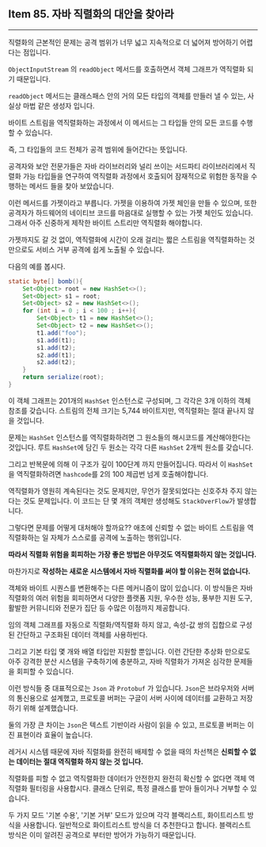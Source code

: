 ## Item 85. 자바 직렬화의 대안을 찾아라
***

직렬화의 근본적인 문제는 공격 범위가 너무 넓고 지속적으로 더 넓어져 방어하기 어렵다는 점입니다.

`ObjectInputStream` 의 `readObject` 메서드를 호출하면서 객체 그래프가 역직렬화
되기 때문입니다.

`readObject` 메서드는 클래스패스 안의 거의 모든 타입의 객체를 만들러 낼 수 있는, 사실상 마법 같은 생성자 입니다.

바이트 스트림을 역직렬화하는 과정에서 이 메서드는 그 타입들 안의 모든 코드를 수행할 수 있습니다.

즉, 그 타입들의 코드 전체가 공격 범위에 들어간다는 뜻입니다.

공격자와 보안 전문가들은 자바 라이브러리와 널리 쓰이는 서드파티 라이브러리에서 직렬화 가능
타입들을 연구하여 역직렬화 과정에서 호출되어 잠재적으로 위험한 동작을 수행하는 메서드 들을 찾아 보았습니다.

이런 메서드를 가젯이라고 부릅니다. 가젯을 이용하여 가젯 체인을 만들 수 있으며, 또한 공격자가 하드웨어의 네이티브 코드를 마음대로
실행할 수 있는 가젯 체인도 있습니다. 그래서 아주 신중하게 제작한 바이트 스트리만 역직렬화 해야합니다.

가젯까지도 갈 것 없이, 역직렬화에 시간이 오래 걸리는 짧은 스트림을 역직렬화하는 것만으로도 서비스 거부 공격에 쉽게 노출될 수 있습니다.

다음의 예를 봅시다.

```java
static byte[] bomb(){
    Set<Object> root = new HashSet<>();
    Set<Object> s1 = root;
    Set<Object> s2 = new HashSet<>();
    for (int i = 0 ; i < 100 ; i++){
        Set<Object> t1 = new HashSet<>();
        Set<Object> t2 = new HashSet<>();
        t1.add("foo");
        s1.add(t1);
        s1.add(t2);
        s2.add(t1);
        s2.add(t2);
    }
    return serialize(root);
}
```

이 객체 그래프는 201개의 `HashSet` 인스턴스로 구성되며, 그 각각은 3개 이하의 객체 참조를 갖습니다.
스트림의 전체 크기는 5,744 바이트지만, 역직렬화는 절대 끝나지 않을 것입니다.

문제는 `HashSet` 인스턴스를 역직렬화하려면 그 원소들의 해시코드를 계산해야한다는 것입니다.
루트 `HashSet`에 담긴 두 원소는 각각 다른 `HashSet` 2개씩 원소를 갖습니다.

그리고 반복문에 의해 이 구조가 깊이 100단계 까지 만들어집니다. 따라서 이 `HashSet`을 역직렬화하려면 `hashcode`를 2의 100 제곱번 넘게
호출해야합니다.

역직렬화가 영원히 계속된다는 것도 문제지만, 무언가 잘못되었다는 신호주차 주지 않는 다는 것도 문제입니다. 이 코드는 단 몇 개의 객체만
생성해도 `StackOverFlow`가 발생합니다.

그렇다면 문제를 어떻게 대처해야 할까요?? 애초에 신뢰할 수 없는 바이트 스트림을 역직렬화하는 일 자체가 스스로를 공격에 노출하는 행위입니다.

**따라서 직렬화 위험을 회피하는 가장 좋은 방법은 아무것도 역직렬화하지 않는 것입니다.**

마찬가지로 **작성하는 새로운 시스템에서 자바 직렬화를 써야 할 이유는 전혀 없습니다.**

객체와 바이트 시퀀스를 변환해주는 다른 메커니즘이 많이 있습니다. 이 방식들은 자바 직렬화의 여러 위험을 회피하면서 다양한 플랫폼 지원, 우수한 성능, 풍부한 지원 도구,
활발한 커뮤니티와 전문가 집단 등 수많은 이점까지 제공합니다.

임의 객체 그래프를 자동으로 직렬화/역직렬화 하지 않고, 속성-값 쌍의 집합으로 구성된 간단하고 구조화된 데이터 객체를 사용하빈다.

그리고 기본 타입 몇 개와 배열 타입만 지원할 뿐입니다. 이런 간단한 추상화 만으로도 아주 강격한 분산 시스템을 구축하기에 충분하고, 자바 직렬화가 가져온 심각한 문제들을
회피할 수 있습니다.

이런 방식들 중 대표적으로는 `Json` 과 `Protobuf` 가 있습니다.
`Json`은 브라우저와 서버의 통신용으로 설계했고, 프로토콜 버퍼는 구글이 서버 사이에 데이터를 교환하고 저장하기 위해 설계했습니다.

둘의 가장 큰 차이는 `Json`은 텍스트 기반이라 사람이 읽을 수 있고, 프로토콜 버퍼는 이진 표현이라 효율이 높습니다.

레거시 시스템 때문에 자바 직렬화를 완전히 배제할 수 없을 때의 차선책은 **신뢰할 수 없는 데이터는 절대 역직렬화 하지 않는 것 입니다.**

직렬화를 피할 수 없고 역직렬화한 데이터가 안전한지 완전히 확신할 수 없다면 객체 역직렬화 필터링을 사용합시다.
클래스 단위로, 특정 클래스를 받아 들이거나 거부할 수 있습니다.

두 가지 모드 '기본 수용', '기본 거부' 모드가 있으며 각각 블랙리스트, 화이트리스트 방식을 사용합니다.
일반적으로 화이트리스트 방식을 더 추천한다고 합니다. 블랙리스트 방식은 이미 알려진 공격으로 부터만 방어가 가능하기 때문입니다.